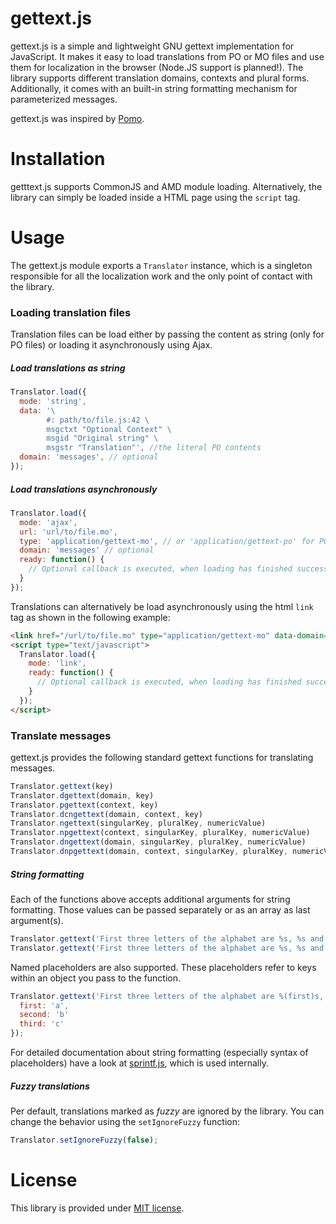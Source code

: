 # gettext.js
gettext.js is a simple and lightweight GNU gettext implementation for JavaScript. It makes it easy to load translations from PO or MO files and use them for localization in the browser (Node.JS support is planned!). The library supports different translation domains, contexts and plural forms. Additionally, it comes with an built-in string formatting mechanism for parameterized messages.  

gettext.js was inspired by [Pomo](https://github.com/cfv1984/Pomo).


# Installation
getttext.js supports CommonJS and AMD module loading. Alternatively, the library can simply be loaded inside a HTML page using the `script` tag.


# Usage
The gettext.js module exports a `Translator` instance, which is a singleton responsible for all the localization work and the only point of contact with the library.

### Loading translation files
Translation files can be load either by passing the content as string (only for PO files) or loading it asynchronously using Ajax. 

##### Load translations as string
```js
Translator.load({
  mode: 'string',
  data: '\
        #: path/to/file.js:42 \
        msgctxt "Optional Context" \
        msgid "Original string" \
        msgstr "Translation"', //the literal PO contents
  domain: 'messages', // optional
});
```

##### Load translations asynchronously

```js
Translator.load({
  mode: 'ajax',
  url: 'url/to/file.mo',
  type: 'application/gettext-mo', // or 'application/gettext-po' for PO files
  domain: 'messages' // optional
  ready: function() {
    // Optional callback is executed, when loading has finished successfully
  }
});
```

Translations can alternatively be load asynchronously using the html `link` tag as shown in the following example:
```html
<link href="/url/to/file.mo" type="application/gettext-mo" data-domain="optional domain" />
<script type="text/javascript">
  Translator.load({
    mode: 'link',
    ready: function() {
      // Optional callback is executed, when loading has finished successfully
    }
  });
</script>
```

### Translate messages
gettext.js provides the following standard gettext functions for translating messages. 

```js
Translator.gettext(key)
Translator.dgettext(domain, key)
Translator.pgettext(context, key)
Translator.dcngettext(domain, context, key)
Translator.ngettext(singularKey, pluralKey, numericValue)
Translator.npgettext(context, singularKey, pluralKey, numericValue)
Translator.dngettext(domain, singularKey, pluralKey, numericValue)
Translator.dnpgettext(domain, context, singularKey, pluralKey, numericValue)
```

##### String formatting

Each of the functions above accepts additional arguments for string formatting. Those values can be passed separately or as an array as last argument(s). 

```js
Translator.gettext('First three letters of the alphabet are %s, %s and %s.', 'a', 'b', 'c');
Translator.gettext('First three letters of the alphabet are %s, %s and %s.', ['a', 'b', 'c']);
```

Named placeholders are also supported. These placeholders refer to keys within an object you pass to the function. 

```js
Translator.gettext('First three letters of the alphabet are %(first)s, %(second)s and %(third)s.', {
  first: 'a',
  second: 'b'
  third: 'c'
});
```

For detailed documentation about string formatting (especially syntax of placeholders) have a look at [sprintf.js](https://github.com/alexei/sprintf.js), which is used internally.

##### Fuzzy translations
Per default, translations marked as *fuzzy* are ignored by the library. You can change the behavior using the ```setIgnoreFuzzy```
function:

```js
Translator.setIgnoreFuzzy(false);
```

# License
This library is provided under [MIT license](https://raw.githubusercontent.com/soldag/gettext.js/master/LICENSE.md).
